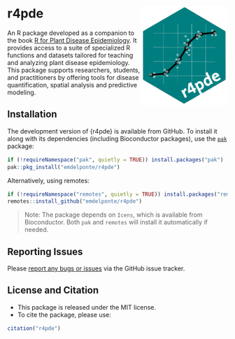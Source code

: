 # r4pde <img src="man/figures/logo.png" width="200px" align="right"/>
An R package developed as a companion to the book [R for Plant Disease Epidemiology](https://r4pde.netlify.app/). It provides access to a suite of specialized R functions and datasets tailored for teaching and analyzing plant disease epidemiology. This package supports researchers, students, and practitioners by offering tools for disease quantification, spatial analysis and predictive modeling.

## Installation

The development version of {r4pde} is available from GitHub. To install it along with its dependencies (including Bioconductor packages), use the [`pak`](https://pak.r-lib.org/) package:

``` r
if (!requireNamespace("pak", quietly = TRUE)) install.packages("pak")
pak::pkg_install("emdelponte/r4pde")
```

Alternatively, using remotes:

``` r
if (!requireNamespace("remotes", quietly = TRUE)) install.packages("remotes")
remotes::install_github("emdelponte/r4pde")
```

> Note: The package depends on `Icens`, which is available from Bioconductor. Both `pak` and `remotes` will install it automatically if needed.

## Reporting Issues

Please [report any bugs or issues](https://github.com/emdelponte/r4pde/issues) via the GitHub issue tracker.

## License and Citation

-   This package is released under the MIT license.
-   To cite the package, please use:

``` r
citation("r4pde")
```
